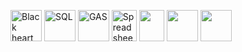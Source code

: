 <p>

<img src="https://i.ibb.co/PcxjTL6/kisspng-heart-emoji-portable-network-graphics-sticker-desk-heart-hearts-emoji-stickers-blackandwhite.png" height=50 width=50 alt="Black heart">

<img src="https://i.ibb.co/TRvN9BQ/kisspng-javascript-computer-icons-scalable-vector-graphics-list-of-javascript-enhancements-fandom-de.png" height=50 width=50 alt="SQL">

<img src="https://i.ibb.co/9vQPxcR/kisspng-computer-icons-sql-computer-file-portable-network-some-best-practices-for-coding-and-program.png" height=50 width=50 alt="GAS">

<img src="https://i.ibb.co/8jypWX4/kisspng-google-apps-script-g-suite-google-docs-scripting-l-5af892460e7d85-8811320915262398140594.png" height=50 width=40 alt="Spreadsheets">

<img src="https://i.ibb.co/Kjx3njh/kisspng-google-docs-google-sheets-spreadsheet-g-suite-google-5ad36b18263c25-9499901915238049521566.png" height=50 width=40>

<img src="https://i.ibb.co/9strQWb/kisspng-portable-network-graphics-scalable-vector-graphics-program-image-processing-apps-in-cpp-c-or.png" height=50 width=50>

<img src="https://i.ibb.co/gFTskZL/kisspng-ruby-on-rails-logo-computer-programming-programmin-rails-5ac5a0cee22610-38509946152290119892.png" height=50 width=50>
</p>
